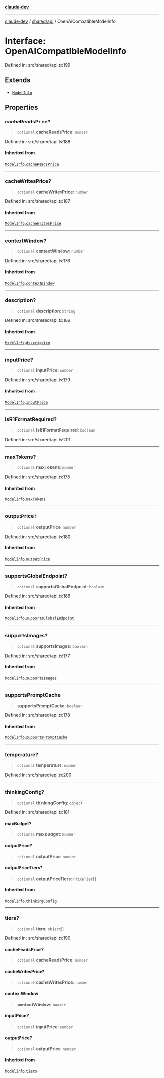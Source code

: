 [**claude-dev**](../../../README.md)

***

[claude-dev](../../../README.md) / [shared/api](../README.md) / OpenAiCompatibleModelInfo

# Interface: OpenAiCompatibleModelInfo

Defined in: src/shared/api.ts:199

## Extends

- [`ModelInfo`](ModelInfo.md)

## Properties

### cacheReadsPrice?

> `optional` **cacheReadsPrice**: `number`

Defined in: src/shared/api.ts:188

#### Inherited from

[`ModelInfo`](ModelInfo.md).[`cacheReadsPrice`](ModelInfo.md#cachereadsprice)

***

### cacheWritesPrice?

> `optional` **cacheWritesPrice**: `number`

Defined in: src/shared/api.ts:187

#### Inherited from

[`ModelInfo`](ModelInfo.md).[`cacheWritesPrice`](ModelInfo.md#cachewritesprice)

***

### contextWindow?

> `optional` **contextWindow**: `number`

Defined in: src/shared/api.ts:176

#### Inherited from

[`ModelInfo`](ModelInfo.md).[`contextWindow`](ModelInfo.md#contextwindow)

***

### description?

> `optional` **description**: `string`

Defined in: src/shared/api.ts:189

#### Inherited from

[`ModelInfo`](ModelInfo.md).[`description`](ModelInfo.md#description)

***

### inputPrice?

> `optional` **inputPrice**: `number`

Defined in: src/shared/api.ts:179

#### Inherited from

[`ModelInfo`](ModelInfo.md).[`inputPrice`](ModelInfo.md#inputprice)

***

### isR1FormatRequired?

> `optional` **isR1FormatRequired**: `boolean`

Defined in: src/shared/api.ts:201

***

### maxTokens?

> `optional` **maxTokens**: `number`

Defined in: src/shared/api.ts:175

#### Inherited from

[`ModelInfo`](ModelInfo.md).[`maxTokens`](ModelInfo.md#maxtokens)

***

### outputPrice?

> `optional` **outputPrice**: `number`

Defined in: src/shared/api.ts:180

#### Inherited from

[`ModelInfo`](ModelInfo.md).[`outputPrice`](ModelInfo.md#outputprice)

***

### supportsGlobalEndpoint?

> `optional` **supportsGlobalEndpoint**: `boolean`

Defined in: src/shared/api.ts:186

#### Inherited from

[`ModelInfo`](ModelInfo.md).[`supportsGlobalEndpoint`](ModelInfo.md#supportsglobalendpoint)

***

### supportsImages?

> `optional` **supportsImages**: `boolean`

Defined in: src/shared/api.ts:177

#### Inherited from

[`ModelInfo`](ModelInfo.md).[`supportsImages`](ModelInfo.md#supportsimages)

***

### supportsPromptCache

> **supportsPromptCache**: `boolean`

Defined in: src/shared/api.ts:178

#### Inherited from

[`ModelInfo`](ModelInfo.md).[`supportsPromptCache`](ModelInfo.md#supportspromptcache)

***

### temperature?

> `optional` **temperature**: `number`

Defined in: src/shared/api.ts:200

***

### thinkingConfig?

> `optional` **thinkingConfig**: `object`

Defined in: src/shared/api.ts:181

#### maxBudget?

> `optional` **maxBudget**: `number`

#### outputPrice?

> `optional` **outputPrice**: `number`

#### outputPriceTiers?

> `optional` **outputPriceTiers**: `PriceTier`[]

#### Inherited from

[`ModelInfo`](ModelInfo.md).[`thinkingConfig`](ModelInfo.md#thinkingconfig)

***

### tiers?

> `optional` **tiers**: `object`[]

Defined in: src/shared/api.ts:190

#### cacheReadsPrice?

> `optional` **cacheReadsPrice**: `number`

#### cacheWritesPrice?

> `optional` **cacheWritesPrice**: `number`

#### contextWindow

> **contextWindow**: `number`

#### inputPrice?

> `optional` **inputPrice**: `number`

#### outputPrice?

> `optional` **outputPrice**: `number`

#### Inherited from

[`ModelInfo`](ModelInfo.md).[`tiers`](ModelInfo.md#tiers)
